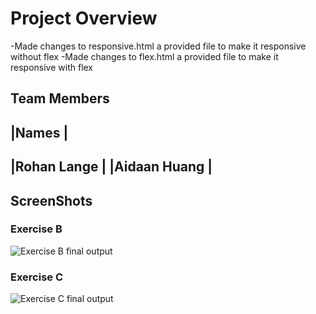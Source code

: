 # Project Overview
-Made changes to responsive.html a provided file to make it responsive without flex
-Made changes to flex.html a provided file to make it responsive with flex
## Team Members
|Names              |
---------------------
|Rohan Lange        |
|Aidaan Huang       |
---------------------
## ScreenShots
### Exercise B
![Exercise B final output](./ExerciseB.gif.gif)
### Exercise C
![Exercise C final output]()